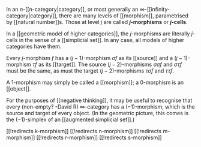 In an $n$-[[n-category|category]], or most generally an $\infty$-[[infinity-category|category]], there are many levels of [[morphism]], parametrised by [[natural number]]s.  Those at level $j$ are called __$j$-morphisms__ or __$j$-cells__.

In a [[geometric model of higher categories]], the $j$-morphisms are literally $j$-cells in the sense of a [[simplicial set]].  In any case, all models of higher categories have them.

Every $j$-morphism $f$ has a $(j-1)$-morphism $\sigma f$ as its [[source]] and a $(j-1)$-morphism $\tau f$ as its [[target]].  The source $(j-2)$-morphisms $\sigma \sigma f$ and $\sigma \tau f$ must be the same, as must the target $(j-2)$-morphisms $\tau \sigma f$ and $\tau \tau f$.

A $1$-morphism may simply be called a [[morphism]]; a $0$-morphism is an [[object]].

For the purposes of [[negative thinking]], it may be useful to recognise that every (non-empty? -David R) $\infty$-category has a $(-1)$-morphism, which is the source and target of every object.  (In the geometric picture, this comes is the $(-1)$-simplex of an [[augmented simplicial set]].)


[[!redirects k-morphism]]
[[!redirects n-morphism]]
[[!redirects m-morphism]]
[[!redirects r-morphism]]
[[!redirects s-morphism]]